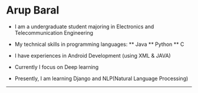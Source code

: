# Arup Baral
* I am a undergraduate student majoring in Electronics and Telecommunication Engineering

* My technical skills in programming languages:
** Java
** Python
** C

* I have experiences in Android Development (using XML & JAVA)

* Currently I focus on Deep learning

* Presently, I am learning Django and NLP(Natural Language Processing)
---
